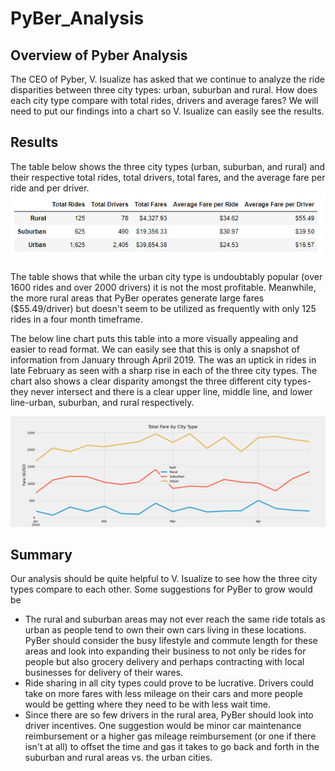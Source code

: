 # PyBer_Analysis

## Overview of Pyber Analysis

 The CEO of Pyber, V. Isualize has asked that we continue to analyze the ride disparities between three city types: urban, suburban and rural. How does each city type compare with total rides, drivers and average fares? We will need to put our findings into a chart so V. Isualize can easily see the results.
 
 ## Results
 The table below shows the three city types (urban, suburban, and rural) and their respective total rides, total drivers, total fares, and the average fare per ride and per driver.
 ![table1](https://github.com/stacybeauregard/PyBer_Analysis/blob/main/analysis/table1.png)
 
 The table shows that while the urban city type is undoubtably popular (over 1600 rides and over 2000 drivers) it is not the most profitable. Meanwhile, the more rural areas that PyBer operates generate large fares ($55.49/driver) but doesn't seem to be utilized as frequently with only 125 rides in a four month timeframe.
 
 The below line chart puts this table into a more visually appealing and easier to read format. We can easily see that this is only a snapshot of information from January through April 2019. The was an uptick in rides in late February as seen with a sharp rise in each of the three city types. The chart also shows a clear disparity amongst the three different city types-they never intersect and there is a clear upper line, middle line, and lower line-urban, suburban, and rural respectively.
 
 ![PyBer Fare Summary](https://github.com/stacybeauregard/PyBer_Analysis/blob/main/analysis/PyBer_fare_summary.png)
 
 ## Summary
 
 Our analysis should be quite helpful to V. Isualize to see how the three city types compare to each other. Some suggestions for PyBer to grow would be
 
 * The rural and suburban areas may not ever reach the same ride totals as urban as people tend to own their own cars living in these locations. PyBer should consider the busy lifestyle and commute length for these areas and look into expanding their business to not only be rides for people but also grocery delivery and perhaps contracting with local businesses for delivery of their wares.
 * Ride sharing in all city types could prove to be lucrative. Drivers could take on more fares with less mileage on their cars and more people would be getting where they need to be with less wait time.
 * Since there are so few drivers in the rural area, PyBer should look into driver incentives. One suggestion would be minor car maintenance reimbursement or a higher gas mileage reimbursement (or one if there isn't at all) to offset the time and gas it takes to go back and forth in the suburban and rural areas vs. the urban cities.
